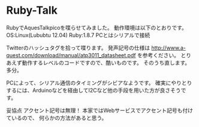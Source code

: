 Ruby-Talk
=========
RubyでAquesTalkpicoを喋らせてみました。
動作環境は以下のとおりです。
 OS:Linux(Lububtu 12.04)
Ruby:1.8.7
PCとはシリアルで接続

Twitterのハッシュタグを拾って喋ります。
発声記号の仕様は
http://www.a-quest.com/download/manual/atp3011_datasheet.pdf
を参考ください。
とりあえず動作するレベルのコードですので、酷いものです。
そのうち直します。多分。

PCによって、シリアル通信のタイミングがシビアなようです。
確実にやりとりするには、Arduinoなどを経由してI2Cなど他の手段を用いた方が良さそうです。


妥協点
アクセント記号は無理！
本家ではWebサービスでアクセント記号も付けているので、
何らかの方法があると思う。


